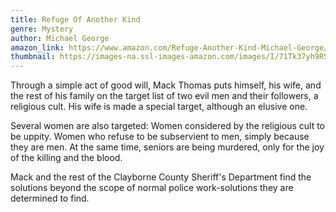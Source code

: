 ```yaml
---
title: Refuge Of Another Kind
genre: Mystery
author: Michael George
amazon_link: https://www.amazon.com/Refuge-Another-Kind-Michael-George/dp/1648954022/ref=sr_1_1?crid=3RZRDHZNJSD8E&keywords=9781648954023&qid=1642673943&sprefix=9781648954023%2Caps%2C278&sr=8-1
thumbnail: https://images-na.ssl-images-amazon.com/images/I/71Tk37yh9RS.jpg
---
```

Through a simple act of good will, Mack Thomas puts himself, his wife, and the rest of his family on the target list of two evil men and their followers, a religious cult. His wife is made a special target, although an elusive one.

Several women are also targeted: Women considered by the religious cult to be uppity. Women who refuse to be subservient to men, simply because they are men. At the same time, seniors are being murdered, only for the joy of the killing and the blood.

Mack and the rest of the Clayborne County Sheriff's Department find the solutions beyond the scope of normal police work-solutions they are determined to find.